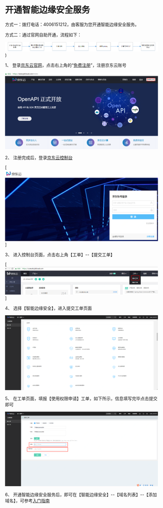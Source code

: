 # **开通智能边缘安全服务**

方式一：拨打电话：4006151212，由客服为您开通智能边缘安全服务。

方式二：通过官网自助开通，流程如下：

![开通智能边缘安全服务](/image/Intelligent-Edge-Security/开通智能边缘安全服务.png))

1、 登录[京东云官网](https://www.jdcloud.com/index)，点击右上角的“[免费注册](https://uc.jdcloud.com/reg?returnUrl=http%3A%2F%2Fwww.jdcloud.com)”，注册京东云账号

![注册云账号](/image/Intelligent-Edge-Security/注册云账号.png)

2、 注册完成后，登录[京东云控制台](https://uc.jdcloud.com/login?returnUrl=https%3A%2F%2Fconsole.jcloud.com%2F)

[![登录京东云控制台](/image/Intelligent-Edge-Security/登录京东云控制台.png)]

3、 进入控制台页面，点击右上角【工单】--【提交工单】

[![选择工单](/image/Intelligent-Edge-Security/选择工单.png)]

4、 选择【智能边缘安全】，进入提交工单页面

![提交工单](/image/Intelligent-Edge-Security/提交工单.png)

5、 在工单页面，填报【使用权限申请】工单，如下所示，信息填写完毕点击提交即可

![补全工单信息](/image/Intelligent-Edge-Security/补全工单信息.png)

6、 开通智能边缘安全服务后，即可在【智能边缘安全】--【域名列表】--【添加域名】，可参考[入门指南](https://github.com/liangzy3/cn/blob/Intelligent-Edge-Security-1/documentation/Cloud-Security/Intelligent-Edge-Security/Getting-Started/Getting-Started.md)

